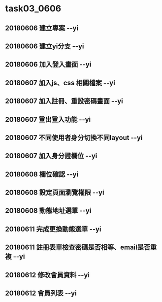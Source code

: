 # task03_0606
## 20180606 建立專案 --yi  
## 20180606 建立yi分支 --yi  
## 20180606 加入登入畫面 --yi  
## 20180607 加入js、css 相關檔案 --yi
## 20180607 加入註冊、重設密碼畫面 --yi    
## 20180607 登出登入功能 --yi   
## 20180607 不同使用者身分切換不同layout --yi   
## 20180607 加入身分證欄位 --yi 
## 20180608 欄位確認 --yi   
## 20180608 設定頁面瀏覽權限 --yi
## 20180608 動態地址選單 --yi   
## 20180611 完成更換動態選單 --yi
## 20180611 註冊表單檢查密碼是否相等、email是否重複 --yi
## 20180612 修改會員資料 --yi   
## 20180612 會員列表 --yi
